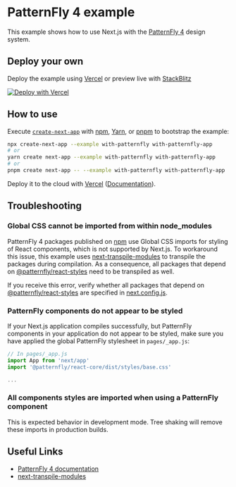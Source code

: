# PatternFly 4 example

This example shows how to use Next.js with the [PatternFly 4](https://www.patternfly.org/v4/) design system.

## Deploy your own

Deploy the example using [Vercel](https://vercel.com?utm_source=github&utm_medium=readme&utm_campaign=next-example) or preview live with [StackBlitz](https://stackblitz.com/github/vercel/next.js/tree/canary/examples/with-patternfly)

[![Deploy with Vercel](https://vercel.com/button)](https://vercel.com/new/git/external?repository-url=https://github.com/vercel/next.js/tree/canary/examples/with-patternfly&project-name=with-patternfly&repository-name=with-patternfly)

## How to use

Execute [`create-next-app`](https://github.com/vercel/next.js/tree/canary/packages/create-next-app) with [npm](https://docs.npmjs.com/cli/init), [Yarn](https://yarnpkg.com/lang/en/docs/cli/create/), or [pnpm](https://pnpm.io) to bootstrap the example:

```bash
npx create-next-app --example with-patternfly with-patternfly-app
# or
yarn create next-app --example with-patternfly with-patternfly-app
# or
pnpm create next-app -- --example with-patternfly with-patternfly-app
```

Deploy it to the cloud with [Vercel](https://vercel.com/new?utm_source=github&utm_medium=readme&utm_campaign=next-example) ([Documentation](https://nextjs.org/docs/deployment)).

## Troubleshooting

### Global CSS cannot be imported from within node_modules

PatternFly 4 packages published on [npm](https://npm.org) use Global CSS imports for styling of React components, which is not supported by Next.js.
To workaround this issue, this example uses [next-transpile-modules](https://www.npmjs.com/package/next-transpile-modules) to transpile the packages during compilation.
As a consequence, all packages that depend on [@patternfly/react-styles](https://www.npmjs.com/package/@patternfly/react-styles) need to be transpiled as well.

If you receive this error, verify whether all packages that depend on [@patternfly/react-styles](https://www.npmjs.com/package/@patternfly/react-styles) are specified in [next.config.js](next.config.js).

### PatternFly components do not appear to be styled

If your Next.js application compiles successfully, but PatternFly components in your application do not appear to be styled, make sure you have applied the global PatternFly stylesheet in `pages/_app.js`:

```javascript
// In pages/_app.js
import App from 'next/app'
import '@patternfly/react-core/dist/styles/base.css'

...
```

### All components styles are imported when using a PatternFly component

This is expected behavior in development mode. Tree shaking will remove these imports in production builds.

## Useful Links

- [PatternFly 4 documentation](https://www.patternfly.org/v4/)
- [next-transpile-modules](https://www.npmjs.com/package/next-transpile-modules)
